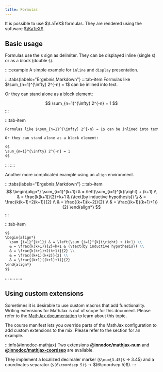 ```yaml
---
title: Formulas
---
```


It is possible to use $\LaTeX$ formulas. They are rendered using the software
[$\KaTeX$](https://katex.org/).

## Basic usage

Formulas use the `$` sign as delimiter. They can be displayed inline (single
`$`) or as a block (double `$`).

:::::example
A simple example for `inline` and `display` presentation.

::::tabs{labels="Ergebnis,Markdown"}
:::tab-item
Formulas like $\sum_{n=1}^{\infty} 2^{-n} = 1$ can be inlined into text.

Or they can stand alone as a block element:

$$
\sum_{n=1}^{\infty} 2^{-n} = 1
$$
:::

:::tab-item
```markdown
Formulas like $\sum_{n=1}^{\infty} 2^{-n} = 1$ can be inlined into text.

Or they can stand alone as a block element:

$$
\sum_{n=1}^{\infty} 2^{-n} = 1
$$
```
:::
::::

Another more complicated example using an `align` environment.

::::tabs{labels="Ergebnis,Markdown"}
:::tab-item
$$
\begin{align*}
  \sum_{i=1}^{k+1}i & = \left(\sum_{i=1}^{k}i\right) + (k+1) \\
  & = \frac{k(k+1)}{2}+k+1 & (\text{by inductive hypothesis}) \\
  & = \frac{k(k+1)+2(k+1)}{2} \\
  & = \frac{(k+1)(k+2)}{2} \\
  & = \frac{(k+1)((k+1)+1)}{2}
\end{align*}
$$
:::

:::tab-item
```markdown
$$
\begin{align*}
  \sum_{i=1}^{k+1}i & = \left(\sum_{i=1}^{k}i\right) + (k+1) \\
  & = \frac{k(k+1)}{2}+k+1 & (\text{by inductive hypothesis}) \\
  & = \frac{k(k+1)+2(k+1)}{2} \\
  & = \frac{(k+1)(k+2)}{2} \\
  & = \frac{(k+1)((k+1)+1)}{2}
\end{align*}
$$
```
:::
::::
:::::

## Using custom extensions

<!-- TODO -->

Sometimes it is desirable to use custom macros that add functionality. Writing
extensions for MathJax is out of scope for this document. Please refer to the
[MathJax documentation](https://docs.mathjax.org/en/latest/advanced/extensions.html)
to learn about this topic.

The course manifest lets you override parts of the MathJax configuration to add
custom extensions to the mix. Please refer to the section
[](/section/01-project/02-files/01-manifest#mathjax) for an example.

:::info{#innodoc-mathjax}
Two extensions
[**\@innodoc/mathjax-num**](https://git.tu-berlin.de/innodoc/mathjax-num)
and
[**\@innodoc/mathjax-coordsep**](https://git.tu-berlin.de/innodoc/mathjax-coordsep)
are available.

They implement a localized decimaler marker (`$\num{3.45}$` → $\num{3.45}$) and
a coordinates separator (`$(6\coordsep 5)$` → $(6\coordsep 5)$).
:::
